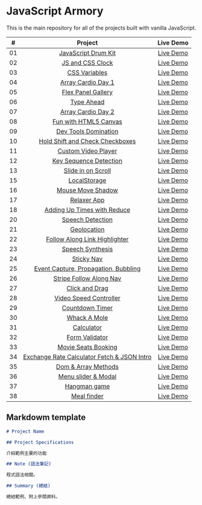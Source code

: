 ﻿# JavaScript Armory

This is the main repository for all of the projects built with vanilla JavaScript.

|  #  |                                                              Project                                                              |                                         Live Demo                                          |
| :-: | :-------------------------------------------------------------------------------------------------------------------------------: | :----------------------------------------------------------------------------------------: |
| 01  |               [JavaScript Drum Kit](https://github.com/moonydog12/JavaScript-Armory/tree/main/JavaScript-Drum-Kit)                |      [Live Demo](https://moonydog12.github.io/JavaScript-Armory/JavaScript-Drum-Kit/)      |
| 02  |                  [JS and CSS Clock](https://github.com/moonydog12/JavaScript-Armory/tree/main/JS-and-CSS-Clock)                   |        [Live Demo](https://moonydog12.github.io/JavaScript-Armory/JS-and-CSS-Clock)        |
| 03  |                     [CSS Variables](https://github.com/moonydog12/JavaScript-Armory/tree/main/CSS-Variables)                      |         [Live Demo](https://moonydog12.github.io/JavaScript-Armory/CSS-Variables/)         |
| 04  |                 [Array Cardio Day 1](https://github.com/moonydog12/JavaScript-Armory/tree/main/Array-Cardio-Day1)                 |       [Live Demo](https://moonydog12.github.io/JavaScript-Armory/Array-Cardio-Day1/)       |
| 05  |                [Flex Panel Gallery](https://github.com/moonydog12/JavaScript-Armory/tree/main/Flex-Panel-Gallery)                 |      [Live Demo](https://moonydog12.github.io/JavaScript-Armory/Flex-Panel-Gallery/)       |
| 06  |                        [Type Ahead](https://github.com/moonydog12/JavaScript-Armory/tree/main/Type-Ahead)                         |          [Live Demo](https://moonydog12.github.io/JavaScript-Armory/Type-Ahead/)           |
| 07  |                [Array Cardio Day 2](https://github.com/moonydog12/JavaScript-Armory/tree/main/Array-Cardio-Day-2)                 |      [Live Demo](https://moonydog12.github.io/JavaScript-Armory/Array-Cardio-Day-2/)       |
| 08  |             [Fun with HTML5 Canvas](https://github.com/moonydog12/JavaScript-Armory/tree/main/Fun-with-HTML5-Canvas)              |     [Live Demo](https://moonydog12.github.io/JavaScript-Armory/Fun-with-HTML5-Canvas/)     |
| 09  |              [Dev Tools Domination](https://github.com/moonydog12/JavaScript-Armory/tree/main/Dev-Tools-Domination)               |     [Live Demo](https://moonydog12.github.io/JavaScript-Armory/Dev-Tools-Domination/)      |
| 10  |              [Hold Shift and Check Checkboxes](https://github.com/moonydog12/JavaScript-Armory/tree/main/Hold-shift)              |          [Live Demo](https://moonydog12.github.io/JavaScript-Armory/Hold-shift/)           |
| 11  |               [Custom Video Player](https://github.com/moonydog12/JavaScript-Armory/tree/main/Custom-Video-Player)                |      [Live Demo](https://moonydog12.github.io/JavaScript-Armory/Custom-Video-Player/)      |
| 12  |            [Key Sequence Detection](https://github.com/moonydog12/JavaScript-Armory/tree/main/Key-Sequence-Detection)             |    [Live Demo](https://moonydog12.github.io/JavaScript-Armory/Key-Sequence-Detection/)     |
| 13  |                [Slide in on Scroll](https://github.com/moonydog12/JavaScript-Armory/tree/main/Slide-in-on-Scroll)                 |      [Live Demo](https://moonydog12.github.io/JavaScript-Armory/Slide-in-on-Scroll/)       |
| 15  |                      [LocalStorage](https://github.com/moonydog12/JavaScript-Armory/tree/main/LocalStorage)                       |         [Live Demo](https://moonydog12.github.io/JavaScript-Armory/LocalStorage/)          |
| 16  |                 [Mouse Move Shadow](https://github.com/moonydog12/JavaScript-Armory/tree/main/Mouse-Move-Shadow)                  |       [Live Demo](https://moonydog12.github.io/JavaScript-Armory/Mouse-Move-Shadow/)       |
| 17  |                  [Relaxer App](https://github.com/moonydog12/JavaScript-Armory/tree/main/Sort-Without-Articles)                   |     [Live Demo](https://moonydog12.github.io/JavaScript-Armory/Sort-Without-Articles/)     |
| 18  |       [Adding Up Times with Reduce](https://github.com/moonydog12/JavaScript-Armory/tree/main/Adding-Up-Times-with-Reduce)        |  [Live Demo](https://moonydog12.github.io/JavaScript-Armory/Adding-Up-Times-with-Reduce/)  |
| 20  |                  [Speech Detection](https://github.com/moonydog12/JavaScript-Armory/tree/main/Speech-Detection)                   |       [Live Demo](https://moonydog12.github.io/JavaScript-Armory/Speech-Detection/)        |
| 21  |                       [Geolocation](https://github.com/moonydog12/JavaScript-Armory/tree/main/Geolocation)                        |          [Live Demo](https://moonydog12.github.io/JavaScript-Armory/Geolocation/)          |
| 22  |     [Follow Along Link Highlighter](https://github.com/moonydog12/JavaScript-Armory/tree/main/Follow-Along-Link-Highlighter)      | [Live Demo](https://moonydog12.github.io/JavaScript-Armory/Follow-Along-Link-Highlighter/) |
| 23  |                  [Speech Synthesis](https://github.com/moonydog12/JavaScript-Armory/tree/main/Speech-Synthesis)                   |       [Live Demo](https://moonydog12.github.io/JavaScript-Armory/Speech-Synthesis/)        |
| 24  |                        [Sticky Nav](https://github.com/moonydog12/JavaScript-Armory/tree/main/Sticky-Nav)                         |          [Live Demo](https://moonydog12.github.io/JavaScript-Armory/Sticky-Nav/)           |
| 25  |               [Event Capture, Propagation, Bubbling](https://github.com/moonydog12/JavaScript-Armory/tree/main/EPB)               |              [Live Demo](https://moonydog12.github.io/JavaScript-Armory/EPB/)              |
| 26  |           [Stripe Follow Along Nav](https://github.com/moonydog12/JavaScript-Armory/tree/main/Stripe-Follow-Along-Nav)            |    [Live Demo](https://moonydog12.github.io/JavaScript-Armory/Stripe-Follow-Along-Nav/)    |
| 27  |                    [Click and Drag](https://github.com/moonydog12/JavaScript-Armory/tree/main/Click-and-Drag)                     |        [Live Demo](https://moonydog12.github.io/JavaScript-Armory/Click-and-Drag/)         |
| 28  |            [Video Speed Controller](https://github.com/moonydog12/JavaScript-Armory/tree/main/Video-Speed-Controller)             |    [Live Demo](https://moonydog12.github.io/JavaScript-Armory/Video-Speed-Controller/)     |
| 29  |                   [Countdown Timer](https://github.com/moonydog12/JavaScript-Armory/tree/main/Countdown-Timer)                    |        [Live Demo](https://moonydog12.github.io/JavaScript-Armory/Countdown-Timer/)        |
| 30  |                      [Whack A Mole](https://github.com/moonydog12/JavaScript-Armory/tree/main/Whack-A-Mole)                       |         [Live Demo](https://moonydog12.github.io/JavaScript-Armory/Whack-A-Mole/)          |
| 31  |                        [Calculator](https://github.com/moonydog12/JavaScript-Armory/tree/main/Calculator)                         |          [Live Demo](https://moonydog12.github.io/JavaScript-Armory/Calculator/)           |
| 32  |                    [Form Validator](https://github.com/moonydog12/JavaScript-Armory/tree/main/Form-Validator)                     |        [Live Demo](https://moonydog12.github.io/JavaScript-Armory/Form-Validator/)         |
| 33  |               [Movie Seats Booking](https://github.com/moonydog12/JavaScript-Armory/tree/main/Movie-Seats-Booking)                |      [Live Demo](https://moonydog12.github.io/JavaScript-Armory/Movie-Seats-Booking/)      |
| 34  | [Exchange Rate Calculator Fetch & JSON Intro](https://github.com/moonydog12/JavaScript-Armory/tree/main/Exchange-Rate-Calculator) |   [Live Demo](https://moonydog12.github.io/JavaScript-Armory/Exchange-Rate-Calculator/)    |
| 35  |                [Dom & Array Methods](https://github.com/moonydog12/JavaScript-Armory/tree/main/DOM-Array-Methods)                 |       [Live Demo](https://moonydog12.github.io/JavaScript-Armory/DOM-Array-Methods/)       |
| 36  |               [Menu slider & Modal](https://github.com/moonydog12/JavaScript-Armory/tree/main/Menu-Slider-&-Modal)                |      [Live Demo](https://moonydog12.github.io/JavaScript-Armory/Menu-Slider-&-Modal/)      |
| 37  |                         [Hangman game](https://github.com/moonydog12/JavaScript-Armory/tree/main/Hangman)                         |            [Live Demo](https://moonydog12.github.io/JavaScript-Armory/Hangman/)            |
| 38  |                         [Meal finder](https://github.com/moonydog12/JavaScript-Armory/tree/main/Meal-Finder/)                         |            [Live Demo](https://moonydog12.github.io/JavaScript-Armory/Meal-Finder/)            |


## Markdowm template

```markdown
# Project Name

## Project Specifications

介紹範例主要的功能

## Note (語法筆記)

程式語法相關。

## Summary (總結)

總結範例、附上參閱資料。
```
